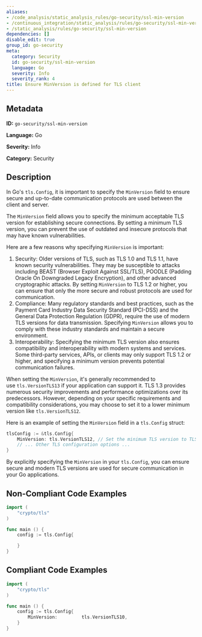 ```yaml
---
aliases:
- /code_analysis/static_analysis_rules/go-security/ssl-min-version
- /continuous_integration/static_analysis/rules/go-security/ssl-min-version
- /static_analysis/rules/go-security/ssl-min-version
dependencies: []
disable_edit: true
group_id: go-security
meta:
  category: Security
  id: go-security/ssl-min-version
  language: Go
  severity: Info
  severity_rank: 4
title: Ensure MinVersion is defined for TLS client
---
```

<!--  SOURCED FROM https://github.com/DataDog/datadog-static-analyzer-rule-docs -->


## Metadata
**ID:** `go-security/ssl-min-version`

**Language:** Go

**Severity:** Info

**Category:** Security

## Description
In Go's `tls.Config`, it is important to specify the `MinVersion` field to ensure secure and up-to-date communication protocols are used between the client and server.

The `MinVersion` field allows you to specify the minimum acceptable TLS version for establishing secure connections. By setting a minimum TLS version, you can prevent the use of outdated and insecure protocols that may have known vulnerabilities.

Here are a few reasons why specifying `MinVersion` is important:

1.  Security: Older versions of TLS, such as TLS 1.0 and TLS 1.1, have known security vulnerabilities. They may be susceptible to attacks including BEAST (Browser Exploit Against SSL/TLS), POODLE (Padding Oracle On Downgraded Legacy Encryption), and other advanced cryptographic attacks. By setting `MinVersion` to TLS 1.2 or higher, you can ensure that only the more secure and robust protocols are used for communication.
2.  Compliance: Many regulatory standards and best practices, such as the Payment Card Industry Data Security Standard (PCI-DSS) and the General Data Protection Regulation (GDPR), require the use of modern TLS versions for data transmission. Specifying `MinVersion` allows you to comply with these industry standards and maintain a secure environment.
3.  Interoperability: Specifying the minimum TLS version also ensures compatibility and interoperability with modern systems and services. Some third-party services, APIs, or clients may only support TLS 1.2 or higher, and specifying a minimum version prevents potential communication failures.

When setting the `MinVersion`, it's generally recommended to use `tls.VersionTLS13` if your application can support it. TLS 1.3 provides numerous security improvements and performance optimizations over its predecessors. However, depending on your specific requirements and compatibility considerations, you may choose to set it to a lower minimum version like `tls.VersionTLS12`.

Here is an example of setting the `MinVersion` field in a `tls.Config` struct:

```go
tlsConfig := &tls.Config{
    MinVersion: tls.VersionTLS12, // Set the minimum TLS version to TLS 1.2
    // ... Other TLS configuration options ...
}
```

By explicitly specifying the `MinVersion` in your `tls.Config`, you can ensure secure and modern TLS versions are used for secure communication in your Go applications.


## Non-Compliant Code Examples
```go
import (
    "crypto/tls"
)

func main () {
    config := tls.Config{

    }
}
```

## Compliant Code Examples
```go
import (
    "crypto/tls"
)

func main () {
    config := tls.Config{
        MinVersion:         tls.VersionTLS10,
    }
}
```
